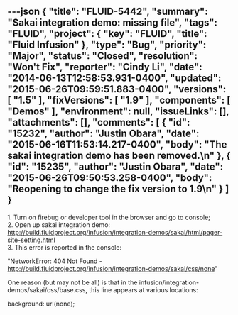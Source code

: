 ---json
{
  "title": "FLUID-5442",
  "summary": "Sakai integration demo: missing file",
  "tags": "FLUID",
  "project": {
    "key": "FLUID",
    "title": "Fluid Infusion"
  },
  "type": "Bug",
  "priority": "Major",
  "status": "Closed",
  "resolution": "Won't Fix",
  "reporter": "Cindy Li",
  "date": "2014-06-13T12:58:53.931-0400",
  "updated": "2015-06-26T09:59:51.883-0400",
  "versions": [
    "1.5"
  ],
  "fixVersions": [
    "1.9"
  ],
  "components": [
    "Demos"
  ],
  "environment": null,
  "issueLinks": [],
  "attachments": [],
  "comments": [
    {
      "id": "15232",
      "author": "Justin Obara",
      "date": "2015-06-16T11:53:14.217-0400",
      "body": "The sakai integration demo has been removed.\n"
    },
    {
      "id": "15235",
      "author": "Justin Obara",
      "date": "2015-06-26T09:50:53.258-0400",
      "body": "Reopening to change the fix version to 1.9\n"
    }
  ]
}
---
1\. Turn on firebug or developer tool in the browser and go to console;\
2\. Open up sakai integration demo: <http://build.fluidproject.org/infusion/integration-demos/sakai/html/pager-site-setting.html>\
3\. This error is reported in the console:

"NetworkError: 404 Not Found - <http://build.fluidproject.org/infusion/integration-demos/sakai/css/none>"

One reason (but may not be all) is that in the infusion/integration-demos/sakai/css/base.css, this line appears at various locations:

background: url(none);

        